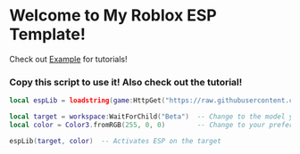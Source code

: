 # Welcome to My Roblox ESP Template!

Check out [Example](https://github.com/scripterpan/scripterpan/blob/main/ESP-Template/Example.lua) for tutorials!

### Copy this script to use it! Also check out the tutorial!


```lua
local espLib = loadstring(game:HttpGet("https://raw.githubusercontent.com/scripterpan/scripterpan/refs/heads/main/ESP-Template/Script.lua"))()

local target = workspace:WaitForChild("Beta")  -- Change to the model you want to highlight
local color = Color3.fromRGB(255, 0, 0)        -- Change to your preferred color

espLib(target, color)  -- Activates ESP on the target
